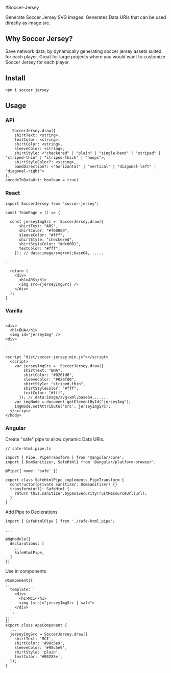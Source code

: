 #Soccer-Jersey

Generate Soccer Jersey SVG images. Generates Data URIs that can be used directly as image src.

## Why Soccer Jersey?
Save network data, by dynamically generating soccer jersey assets suited for each player. Great for large projects where you would want to customize Soccer Jersey for each player.

## Install

```
npm i soccer jersey
```

## Usage

### API
```
   SoccerJersey.draw({   
    shirtText: <string>,
    textColor: <string>,
    shirtColor: <string>,
    sleeveColor: <string>, 
    shirtStyle: <"checkered" | "plain" | "single-band" | "striped" | "striped-thin" | "striped-thick" | "hoops">,
    shirtStyleColor?: <string>,
    bandDirection?: <"horizontal" | "vertical" | "diagonal-left" | "diagonal-right">
}, 
encodeToDataUri: boolean = true)
```


### React

```
import SoccerJersey from "soccer-jersey";

const TeamPage = () => {

  const jerseyImgSrc =  SoccerJersey.draw({  
      shirtText: "ARS",
      shirtColor: "#f00000",
      sleeveColor: "#fff",
      shirtStyle: "checkered",
      shirtStyleColor: "#dc0001",
      textColor: "#fff",
    }); // data:image/svg+xml;base64,......

...

  return (
    <div>
      <h1>ARS</h1>
      <img src={jerseyImgSrc} />
    </div>
  );
}
```

### Vanilla
```

<div>
  <h1>BHA</h1>
  <img id="jerseyImg" />
<div>

...

<script "dist/soccer-jersey.min.js"></script>
  <script>
    var jerseyImgSrc =  SoccerJersey.draw({  
        shirtText: "BHA",
        shirtColor: "#026fd0",
        sleeveColor: "#026fd0",
        shirtStyle: "striped-thin",
        shirtStyleColor: "#fff",
        textColor: "#fff",
      }); // data:image/svg+xml;base64,......
    var imgNode = document.getElementById("jerseyImg");
    imgNode.setAttribute('src', jerseyImgSrc);
  </script>
</body>
```


### Angular

Create "safe" pipe to allow dynamic Data URIs. 
```
// safe-html.pipe.ts

import { Pipe, PipeTransform } from '@angular/core';
import { DomSanitizer, SafeHtml} from '@angular/platform-browser';

@Pipe({ name: 'safe' })

export class SafeHtmlPipe implements PipeTransform {
  constructor(private sanitizer: DomSanitizer) {}
  transform(url): SafeHtml {
    return this.sanitizer.bypassSecurityTrustResourceUrl(url);
  }
}
```
Add Pipe to Declerations

```
import { SafeHtmlPipe } from './safe-html.pipe';

...

@NgModule({
  declarations: [
    ...
    SafeHtmlPipe,
  ]
})
```
Use in components
```
@Component({
...
  template: `
    <div>
      <h1>MCI</h1>
      <img [src]="jerseyImgSrc | safe">
    </div>
  `,
...
})
export class AppComponent {
  ...
  jerseyImgSrc = SoccerJersey.draw({
    shirtText: 'MCI',
    shirtColor: '#98c5e9',
    sleeveColor: '#98c5e9',
    shirtStyle: 'plain',
    textColor: '#00285e',
  });
}
```
